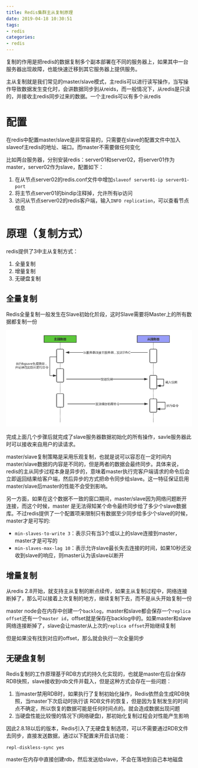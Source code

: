 ```yaml
---
title: Redis集群主从复制原理
date: 2019-04-18 10:30:51
tags:
- redis
categories:
- redis
---
```


复制的作用是把redis的数据复制多个副本部署在不同的服务器上，如果其中一台服务器出现故障，也能快速迁移到其它服务器上提供服务。

主从复制就是我们常见的master/slave模式，主redis可以进行读写操作，当写操作导致数据发生变化时，会讲数据同步到从reids，而一般情况下，从redis是只读的，并接收主redis同步过来的数据。一个主redis可以有多个从redis

# 配置

在redis中配置master/slave是非常容易的，只需要在slave的配置文件中加入slaveof主redis的地址、端口。而master不需要做任何变化

比如两台服务器，分别安装redis：server01和server02，将server01作为master，server02作为slave，配置如下：
1. 在从节点server02的redis.conf文件中增加`slaveof server01-ip server01-port`
2. 将主节点server01的bindip注释掉，允许所有ip访问
3. 访问从节点server02的redis客户端，输入`INFO replication`，可以查看节点信息

# 原理（复制方式）

redis提供了3中主从复制方式：
1. 全量复制
2. 增量复制
3. 无硬盘复制

## 全量复制

Redis全量复制一般发生在Slave初始化阶段，这时Slave需要将Master上的所有数据都复制一份

![全量复制过程](/images/redis/全量复制过程.png)

完成上面几个步骤后就完成了slave服务器数据初始化的所有操作，savle服务器此时可以接收来自用户的读请求。

master/slave复制策略是采用乐观复制，也就是说可以容忍在一定时间内master/slave数据的内容是不同的，但是两者的数据会最终同步。具体来说，redis的主从同步过程本身是异步的，意味着master执行完客户端请求的命令后会立即返回结果给客户端，然后异步的方式把命令同步给slave。这一特征保证启用master/slave后master的性能不会受到影响。

另一方面，如果在这个数据不一致的窗口期间，master/slave因为网络问题断开连接，而这个时候，master 是无法得知某个命令最终同步给了多少个slave数据库。不过redis提供了一个配置项来限制只有数据至少同步给多少个slave的时候，master才是可写的:
* `min-slaves-to-write 3`：表示只有当3个或以上的slave连接到master，master才是可写的
* `min-slaves-max-lag 10`：表示允许slave最长失去连接的时间，如果10秒还没收到slave的响应，则master认为该slave以断开

## 增量复制

从redis 2.8开始，就支持主从复制的断点续传，如果主从复制过程中，网络连接断掉了，那么可以接着上次复制的地方，继续复制下去，而不是从头开始复制一份

master node会在内存中创建一个`backlog`，master和slave都会保存一个`replica offset`还有一个`master id`，offset就是保存在backlog中的。如果master和slave网络连接断掉了，slave会让master从上次的`replica offset`开始继续复制

但是如果没有找到对应的offset，那么就会执行一次全量同步

## 无硬盘复制

Redis复制的工作原理基于RDB方式的持久化实现的，也就是master在后台保存RDB快照，slave接收到rdb文件并载入，但是这种方式会存在一些问题：
1. 当master禁用RDB时，如果执行了复制初始化操作，Redis依然会生成RDB快照，当master下次启动时执行该 RDB文件的恢复，但是因为复制发生的时间点不确定，所以恢复的数据可能是任何时间点的。就会造成数据出现问题
2. 当硬盘性能比较慢的情况下(网络硬盘)，那初始化复制过程会对性能产生影响

因此2.8.18以后的版本，Redis引入了无硬盘复制选项，可以不需要通过RDB文件去同步，直接发送数据，通过以下配置来开启该功能：
```
repl-diskless-sync yes
```
master在内存中直接创建rdb，然后发送给slave，不会在落地到自己本地磁盘